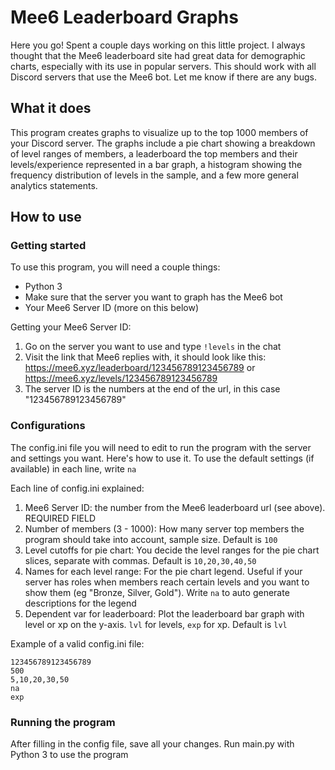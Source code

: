 # Mee6 Leaderboard Graphs
Here you go! Spent a couple days working on this little project. I always thought that the Mee6 leaderboard site had great data for demographic charts, especially with its use in popular servers. This should work with all Discord servers that use the Mee6 bot. Let me know if there are any bugs. 

## What it does
This program creates graphs to visualize up to the top 1000 members of your Discord server. The graphs include a pie chart showing a breakdown of level ranges of members, a leaderboard the top members and their levels/experience represented in a bar graph, a histogram showing the frequency distribution of levels in the sample, and a few more general analytics statements. 

## How to use

### Getting started
To use this program, you will need a couple things: 
- Python 3
- Make sure that the server you want to graph has the Mee6 bot
- Your Mee6 Server ID (more on this below)

Getting your Mee6 Server ID: 
1. Go on the server you want to use and type `!levels` in the chat
2. Visit the link that Mee6 replies with, it should look like this: https://mee6.xyz/leaderboard/123456789123456789 or https://mee6.xyz/levels/123456789123456789
3. The server ID is the numbers at the end of the url, in this case "123456789123456789"

### Configurations
The config.ini file you will need to edit to run the program with the server and settings you want. Here's how to use it. To use the default settings (if available) in each line, write `na`

Each line of config.ini explained: 
1. Mee6 Server ID: the number from the Mee6 leaderboard url (see above). REQUIRED FIELD
2. Number of members (3 - 1000): How many server top members the program should take into account, sample size. Default is `100`
3. Level cutoffs for pie chart: You decide the level ranges for the pie chart slices, separate with commas. Default is `10,20,30,40,50`
4. Names for each level range: For the pie chart legend. Useful if your server has roles when members reach certain levels and you want to show them (eg "Bronze, Silver, Gold"). Write `na` to auto generate descriptions for the legend
5. Dependent var for leaderboard: Plot the leaderboard bar graph with level or xp on the y-axis. `lvl` for levels, `exp` for xp. Default is `lvl`

Example of a valid config.ini file: 
```
123456789123456789
500
5,10,20,30,50
na
exp
```

### Running the program
After filling in the config file, save all your changes. Run main.py with Python 3 to use the program
